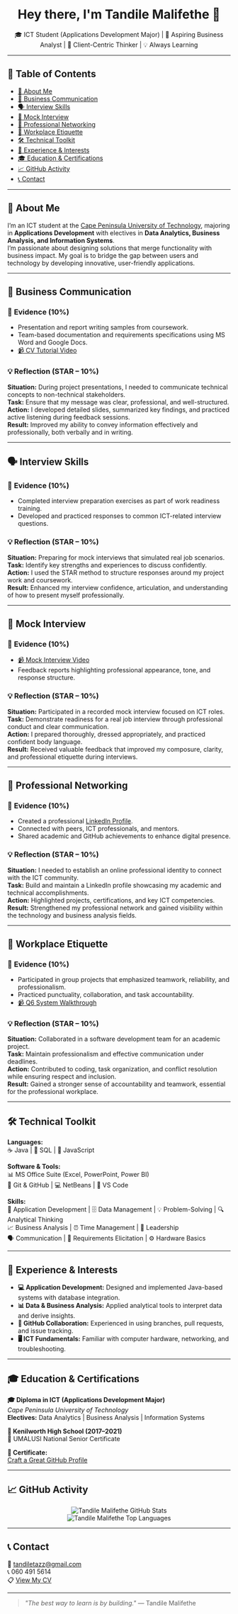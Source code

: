 <h1 align="center">Hey there, I'm Tandile Malifethe 👋</h1>
<p align="center">🎓 ICT Student (Applications Development Major) | 💼 Aspiring Business Analyst | 🤝 Client-Centric Thinker | 💡 Always Learning</p>

---

## 🧭 Table of Contents
- [📌 About Me](#-about-me)
- [💬 Business Communication](#-business-communication)
- [🗣️ Interview Skills](#️-interview-skills)
- [🎤 Mock Interview](#-mock-interview)
- [🤝 Professional Networking](#-professional-networking)
- [🏢 Workplace Etiquette](#-workplace-etiquette)
- [🛠 Technical Toolkit](#-technical-toolkit)
- [📂 Experience & Interests](#-experience--interests)
- [🎓 Education & Certifications](#-education--certifications)
- [📈 GitHub Activity](#-github-activity)
- [📞 Contact](#-contact)

---

## 📌 About Me

I’m an ICT student at the [Cape Peninsula University of Technology](https://www.cput.ac.za), majoring in **Applications Development** with electives in **Data Analytics, Business Analysis, and Information Systems**.  
I’m passionate about designing solutions that merge functionality with business impact. My goal is to bridge the gap between users and technology by developing innovative, user-friendly applications.

---

## 💬 Business Communication  

### 🧾 **Evidence (10%)**
- Presentation and report writing samples from coursework.  
- Team-based documentation and requirements specifications using MS Word and Google Docs.  
- [📹 CV Tutorial Video](https://github.com/wil-it2025/cv-tutorial-TylorTazz2024/blob/main/Tandile%20Malifethe%20222602511%20(1).mp4)

### 💡 **Reflection (STAR – 10%)**
**Situation:** During project presentations, I needed to communicate technical concepts to non-technical stakeholders.  
**Task:** Ensure that my message was clear, professional, and well-structured.  
**Action:** I developed detailed slides, summarized key findings, and practiced active listening during feedback sessions.  
**Result:** Improved my ability to convey information effectively and professionally, both verbally and in writing.

---

## 🗣️ Interview Skills  

### 🧾 **Evidence (10%)**
- Completed interview preparation exercises as part of work readiness training.  
- Developed and practiced responses to common ICT-related interview questions.  

### 💡 **Reflection (STAR – 10%)**
**Situation:** Preparing for mock interviews that simulated real job scenarios.  
**Task:** Identify key strengths and experiences to discuss confidently.  
**Action:** I used the STAR method to structure responses around my project work and coursework.  
**Result:** Enhanced my interview confidence, articulation, and understanding of how to present myself professionally.

---

## 🎤 Mock Interview  

### 🧾 **Evidence (10%)**
- [📹 Mock Interview Video](https://github.com/TylorTazz2024/TylorTazz2024/blob/main/Q5.mp4)  
- Feedback reports highlighting professional appearance, tone, and response structure.  

### 💡 **Reflection (STAR – 10%)**
**Situation:** Participated in a recorded mock interview focused on ICT roles.  
**Task:** Demonstrate readiness for a real job interview through professional conduct and clear communication.  
**Action:** I prepared thoroughly, dressed appropriately, and practiced confident body language.  
**Result:** Received valuable feedback that improved my composure, clarity, and professional etiquette during interviews.

---

## 🤝 Professional Networking  

### 🧾 **Evidence (10%)**
- Created a professional [LinkedIn Profile](https://www.linkedin.com/in/tandile-malifethe-05b867246/).  
- Connected with peers, ICT professionals, and mentors.  
- Shared academic and GitHub achievements to enhance digital presence.  

### 💡 **Reflection (STAR – 10%)**
**Situation:** I needed to establish an online professional identity to connect with the ICT community.  
**Task:** Build and maintain a LinkedIn profile showcasing my academic and technical accomplishments.  
**Action:** Highlighted projects, certifications, and key ICT competencies.  
**Result:** Strengthened my professional network and gained visibility within the technology and business analysis fields.

---

## 🏢 Workplace Etiquette  

### 🧾 **Evidence (10%)**
- Participated in group projects that emphasized teamwork, reliability, and professionalism.  
- Practiced punctuality, collaboration, and task accountability.  
- [📹 Q6 System Walkthrough](https://github.com/TylorTazz2024/TylorTazz2024/blob/main/Q6.mp4)

### 💡 **Reflection (STAR – 10%)**
**Situation:** Collaborated in a software development team for an academic project.  
**Task:** Maintain professionalism and effective communication under deadlines.  
**Action:** Contributed to coding, task organization, and conflict resolution while ensuring respect and inclusion.  
**Result:** Gained a stronger sense of accountability and teamwork, essential for the professional workplace.

---

## 🛠 Technical Toolkit  

**Languages:**  
☕ Java | 🐘 SQL | 🌟 JavaScript  

**Software & Tools:**  
📊 MS Office Suite (Excel, PowerPoint, Power BI)  
🐙 Git & GitHub | 💻 NetBeans | 📝 VS Code  

**Skills:**  
🧱 Application Development | 🗄️ Data Management | 💡 Problem-Solving | 🔍 Analytical Thinking  
📈 Business Analysis | ⏰ Time Management | 🌟 Leadership  
🗣️ Communication | 👥 Requirements Elicitation | ⚙️ Hardware Basics  

---

## 📂 Experience & Interests  

- **💻 Application Development:** Designed and implemented Java-based systems with database integration.  
- **📊 Data & Business Analysis:** Applied analytical tools to interpret data and derive insights.  
- **🧩 GitHub Collaboration:** Experienced in using branches, pull requests, and issue tracking.  
- **🖥 ICT Fundamentals:** Familiar with computer hardware, networking, and troubleshooting.  

---

## 🎓 Education & Certifications  

**🎓 Diploma in ICT (Applications Development Major)**  
_Cape Peninsula University of Technology_  
**Electives:** Data Analytics | Business Analysis | Information Systems  

**🏫 Kenilworth High School (2017–2021)**  
📄 UMALUSI National Senior Certificate  

**🏅 Certificate:**  
[Craft a Great GitHub Profile](https://github.com/TylorTazz2024/TylorTazz2024/blob/main/CertificateOfCompletion_Craft%20a%20Great%20GitHub%20Profile.pdf)

---

## 📈 GitHub Activity  

<p align="center">
  <img src="https://github-readme-stats.vercel.app/api?username=TylorTazz2024&show_icons=true&theme=radical" alt="Tandile Malifethe GitHub Stats"/>
  <br/>
  <img src="https://github-readme-stats.vercel.app/api/top-langs/?username=TylorTazz2024&layout=compact&theme=radical" alt="Tandile Malifethe Top Languages"/>
</p>

---

## 📞 Contact  

📧 [tandiletazz@gmail.com](mailto:tandiletazz@gmail.com)  
📞 060 491 5614  
📋 [View My CV](https://github.com/TylorTazz2024/TylorTazz2024/blob/main/Curriculum%20Vitae%20Of%20Tandile%20Malifethe.2.pdf)

---

> _"The best way to learn is by building."_ — Tandile Malifethe
